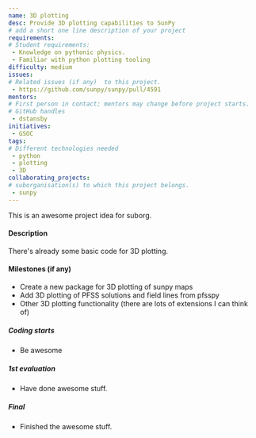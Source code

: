```yaml
---
name: 3D plotting
desc: Provide 3D plotting capabilities to SunPy
# add a short one line description of your project
requirements:
# Student requirements:
 - Knowledge on pythonic physics.
 - Familiar with python plotting tooling
difficulty: medium
issues:
# Related issues (if any)  to this project.
 - https://github.com/sunpy/sunpy/pull/4591
mentors:
# First person in contact; mentors may change before project starts.
# GitHub handles
 - dstansby
initiatives:
 - GSOC
tags:
# Different technologies needed
 - python
 - plotting
 - 3D
collaborating_projects:
# suborganisation(s) to which this project belongs.
 - sunpy
---
```

This is an awesome project idea for suborg.

#### Description

There's already some basic code for 3D plotting.

#### Milestones (if any)

- Create a new package for 3D plotting of sunpy maps
- Add 3D plotting of PFSS solutions and field lines from pfsspy
- Other 3D plotting functionality (there are lots of extensions I can think of)

##### Coding starts

* Be awesome

##### 1st evaluation

* Have done awesome stuff.

##### Final

* Finished the awesome stuff.
